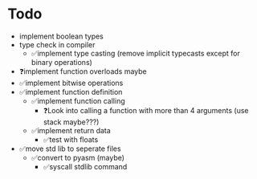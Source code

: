 # Todo

* implement boolean types
* type check in compiler
  * ✅implement type casting (remove implicit typecasts except for binary operations)
* ❓implement function overloads maybe
* ✅implement bitwise operations
* ✅implement function definition
  * ✅implement function calling
    * ❓Look into calling a function with more than 4 arguments (use stack maybe???)
  * ✅implement return data
    * ✅test with floats
* ✅move std lib to seperate files
  * ✅convert to pyasm (maybe)
    * ✅syscall stdlib command
